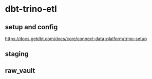 ﻿# dbt-trino-etl
## setup and config
https://docs.getdbt.com/docs/core/connect-data-platform/trino-setup
## staging
## raw_vault
